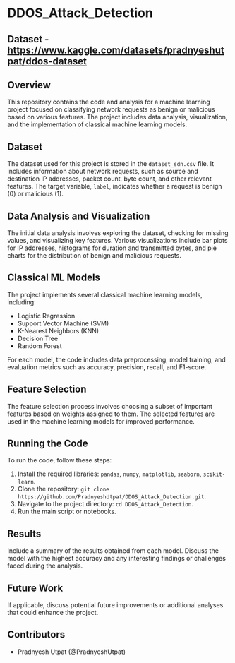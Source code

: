 # DDOS_Attack_Detection
## Dataset - https://www.kaggle.com/datasets/pradnyeshutpat/ddos-dataset


## Overview

This repository contains the code and analysis for a machine learning project focused on classifying network requests as benign or malicious based on various features. The project includes data analysis, visualization, and the implementation of classical machine learning models.

## Dataset

The dataset used for this project is stored in the `dataset_sdn.csv` file. It includes information about network requests, such as source and destination IP addresses, packet count, byte count, and other relevant features. The target variable, `label`, indicates whether a request is benign (0) or malicious (1).

## Data Analysis and Visualization

The initial data analysis involves exploring the dataset, checking for missing values, and visualizing key features. Various visualizations include bar plots for IP addresses, histograms for duration and transmitted bytes, and pie charts for the distribution of benign and malicious requests.

## Classical ML Models

The project implements several classical machine learning models, including:
- Logistic Regression
- Support Vector Machine (SVM)
- K-Nearest Neighbors (KNN)
- Decision Tree
- Random Forest

For each model, the code includes data preprocessing, model training, and evaluation metrics such as accuracy, precision, recall, and F1-score.

## Feature Selection

The feature selection process involves choosing a subset of important features based on weights assigned to them. The selected features are used in the machine learning models for improved performance.

## Running the Code

To run the code, follow these steps:

1. Install the required libraries: `pandas`, `numpy`, `matplotlib`, `seaborn`, `scikit-learn`.
2. Clone the repository: `git clone https://github.com/PradnyeshUtpat/DDOS_Attack_Detection.git`.
3. Navigate to the project directory: `cd DDOS_Attack_Detection`.
4. Run the main script or notebooks.

## Results

Include a summary of the results obtained from each model. Discuss the model with the highest accuracy and any interesting findings or challenges faced during the analysis.

## Future Work

If applicable, discuss potential future improvements or additional analyses that could enhance the project.

## Contributors

- Pradnyesh Utpat (@PradnyeshUtpat)




